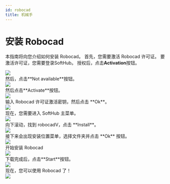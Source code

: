 ```yaml
---
id: robocad
title: 机械手
---
```


# 安装 Robocad
本指南将向您介绍如何安装 Robocad。
首先，您需要激活 Robocad 许可证。
要激活许可证，您需要登录SoftHub。
授权后，点击**Activation**按钮。
<div style={{textAlign: 'left'}}>
<img src="/docshome/img/softhub/robocad1.png"/>
</div>
然后，点击**Not available**按钮。
<div style={{textAlign: 'left'}}>
<img src="/docshome/img/softhub/robocad2.png"/>
</div>
然后点击**Activate**按钮。
<div style={{textAlign: 'left'}}>
<img src="/docshome/img/softhub/robocad3.png"/>
</div>
输入 Robocad 许可证激活密钥，然后点击 **Ok**。
<div style={{textAlign: 'left'}}>
<img src="/docshome/img/softhub/robocad4.png"/>
</div>
现在，您需要进入 SoftHub 主菜单。
<div style={{textAlign: 'left'}}>
<img src="/docshome/img/softhub/robocad5.png"/>
</div>
向下滚动，找到 robocadV，点击 **Install**。
<div style={{textAlign: 'left'}}>
<img src="/docshome/img/softhub/robocad6.png"/>
</div>
接下来会出现安装位置菜单，选择文件夹并点击 **Ok** 按钮。
<div style={{textAlign: 'left'}}>
<img src="/docshome/img/softhub/robocad7.png"/>
</div>
开始安装 Robocad
<div style={{textAlign: 'left'}}>
<img src="/docshome/img/softhub/robocad8.png"/>
</div>
下载完成后，点击**Start**按钮。
<div style={{textAlign: 'left'}}>
<img src="/docshome/img/softhub/robocad9.png"/>
</div>
现在，您可以使用 Robocad 了！
<div style={{textAlign: 'left'}}>
<img src="/docshome/img/softhub/robocad10.png"/>
</div>
